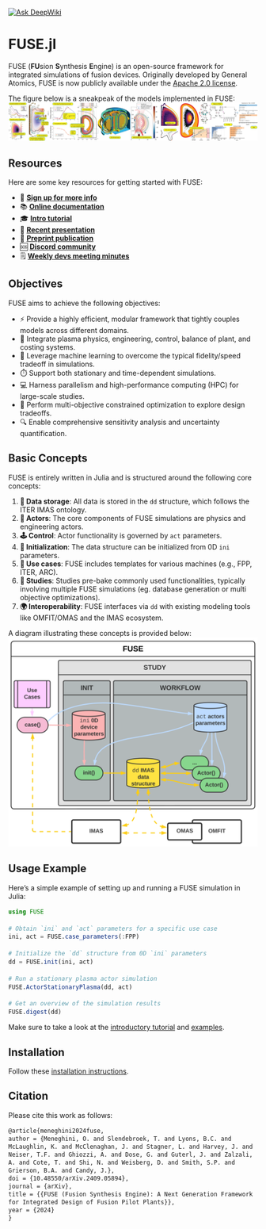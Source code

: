 [![Ask DeepWiki](https://deepwiki.com/badge.svg)](https://deepwiki.com/ProjectTorreyPines/FUSE.jl)

# FUSE.jl

FUSE (**FU**sion **S**ynthesis **E**ngine) is an open-source framework for integrated simulations of fusion devices.
Originally developed by General Atomics, FUSE is now publicly available under the [Apache 2.0 license](https://fuse.help/dev/notice.html).

The figure below is a sneakpeak of the models implemented in FUSE:
[![FUSE capabilities](https://raw.githubusercontent.com/ProjectTorreyPines/FUSE_extra_files/refs/heads/master/carousel.jpg)](https://raw.githubusercontent.com/ProjectTorreyPines/FUSE_extra_files/refs/heads/master/carousel.jpg)

## Resources

Here are some key resources for getting started with FUSE:

* 📨 **[Sign up for more info](https://forms.gle/iQGYKWfgeNkw2fCZ7)**
* 📚 **[Online documentation](https://fuse.help)**
* 🎓 **[Intro tutorial](https://fuse.help/dev/tutorial.html)**
* 🎤 **[Recent presentation](https://github.com/ProjectTorreyPines/FUSE_extra_files/raw/master/2025_D3D/SET_mar_2025.pdf)**
* 📜 **[Preprint publication](https://arxiv.org/abs/2409.05894)**
* 🆘 **[Discord community](https://discord.gg/CbjpZH9SKM)**
* 🗒️ **[Weekly devs meeting minutes](https://github.com/ProjectTorreyPines/FUSE.jl/discussions)**

## Objectives

FUSE aims to achieve the following objectives:

* ⚡ Provide a highly efficient, modular framework that tightly couples models across different domains.
* 🧩 Integrate plasma physics, engineering, control, balance of plant, and costing systems.
* 🤖 Leverage machine learning to overcome the typical fidelity/speed tradeoff in simulations.
* ⏱️ Support both stationary and time-dependent simulations.
* 💻 Harness parallelism and high-performance computing (HPC) for large-scale studies.
* 🎯 Perform multi-objective constrained optimization to explore design tradeoffs.
* 🔍 Enable comprehensive sensitivity analysis and uncertainty quantification.

## Basic Concepts

FUSE is entirely written in Julia and is structured around the following core concepts:

1. **📂 Data storage**: All data is stored in the `dd` structure, which follows the ITER IMAS ontology.
2. **🧠 Actors**: The core components of FUSE simulations are physics and engineering actors.
3. **🕹️ Control**: Actor functionality is governed by `act` parameters.
4. **🚀 Initialization**: The data structure can be initialized from 0D `ini` parameters.
5. **🔧 Use cases**: FUSE includes templates for various machines (e.g., FPP, ITER, ARC).
6. **🔄 Studies**: Studies pre-bake commonly used functionalities, typically involving multiple FUSE simulations (eg. database generation or multi objective optimizations).
7. **🌍 Interoperability**: FUSE interfaces via `dd` with existing modeling tools like OMFIT/OMAS and the IMAS ecosystem.

A diagram illustrating these concepts is provided below:
![FUSE Diagram](./docs/src/assets/FUSE.svg)

## Usage Example

Here’s a simple example of setting up and running a FUSE simulation in Julia:

```julia
using FUSE

# Obtain `ini` and `act` parameters for a specific use case
ini, act = FUSE.case_parameters(:FPP)

# Initialize the `dd` structure from 0D `ini` parameters
dd = FUSE.init(ini, act)

# Run a stationary plasma actor simulation
FUSE.ActorStationaryPlasma(dd, act)

# Get an overview of the simulation results
FUSE.digest(dd)
```

Make sure to take a look at the [introductory tutorial](https://fuse.help/dev/tutorial.html) and [examples](https://github.com/ProjectTorreyPines/FuseExamples).

## Installation

Follow these [installation instructions](https://fuse.help/dev/install.html).

## Citation

Please cite this work as follows:

```
@article{meneghini2024fuse,
author = {Meneghini, O. and Slendebroek, T. and Lyons, B.C. and McLaughlin, K. and McClenaghan, J. and Stagner, L. and Harvey, J. and Neiser, T.F. and Ghiozzi, A. and Dose, G. and Guterl, J. and Zalzali, A. and Cote, T. and Shi, N. and Weisberg, D. and Smith, S.P. and Grierson, B.A. and Candy, J.},
doi = {10.48550/arXiv.2409.05894},
journal = {arXiv},
title = {{FUSE (Fusion Synthesis Engine): A Next Generation Framework for Integrated Design of Fusion Pilot Plants}},
year = {2024}
}
```
